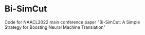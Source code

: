 # Bi-SimCut
Code for NAACL2022 main conference paper "Bi-SimCut: A Simple Strategy for Boosting Neural Machine Translation"
